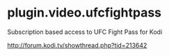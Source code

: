 # plugin.video.ufcfightpass
Subscription based access to UFC Fight Pass for Kodi

http://forum.kodi.tv/showthread.php?tid=213642
